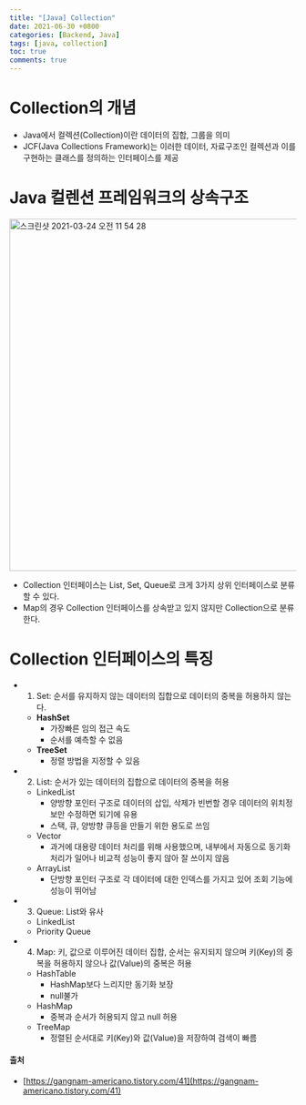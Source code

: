 ```yaml
---
title: "[Java] Collection"
date: 2021-06-30 +0800
categories: [Backend, Java]
tags: [java, collection]
toc: true
comments: true
---
```


# Collection의 개념
- Java에서 컬렉션(Collection)이란 데이터의 집합, 그룹을 의미
- JCF(Java Collections Framework)는 이러한 데이터, 자료구조인 컬렉션과 이를 구현하는 클래스를 정의하는 인터페이스를 제공

# Java 컬렌션 프레임워크의 상속구조
<img width="619" alt="스크린샷 2021-03-24 오전 11 54 28" src="https://user-images.githubusercontent.com/44339530/112247463-b0da9f00-8c97-11eb-814b-b8d8e462674f.png"><br>

- Collection 인터페이스는 List, Set, Queue로 크게 3가지 상위 인터페이스로 분류할 수 있다.
- Map의 경우 Collection 인터페이스를 상속받고 있지 않지만 Collection으로 분류한다.

# Collection 인터페이스의 특징
- 1) Set: 순서를 유지하지 않는 데이터의 집합으로 데이터의 중복을 허용하지 않는다.
    - <b>HashSet</b>
        - 가장빠른 임의 접근 속도
        - 순서를 예측할 수 없음
    - <b>TreeSet</b>
        - 정렬 방법을 지정할 수 있음

- 2) List: 순서가 있는 데이터의 집합으로 데이터의 중복을 허용
    - LinkedList
        - 양방향 포인터 구조로 데이터의 삽입, 삭제가 빈번할 경우 데이터의 위치정보만 수정하면 되기에 유용
        - 스택, 큐, 양방향 큐등을 만들기 위한 용도로 쓰임
    - Vector
        - 과거에 대용량 데이터 처리를 위해 사용했으며, 내부에서 자동으로 동기화 처리가 일어나 비교적 성능이 좋지 않아 잘 쓰이지 않음
    - ArrayList
        - 단방향 포인터 구조로 각 데이터에 대한 인덱스를 가지고 있어 조회 기능에 성능이 뛰어남

- 3) Queue: List와 유사
    - LinkedList
    - Priority Queue

- 4) Map: 키, 값으로 이루어진 데이터 집합, 순서는 유지되지 않으며 키(Key)의 중복을 허용하지 않으나 값(Value)의 중복은 허용
    - HashTable
        - HashMap보다 느리지만 동기화 보장
        - null불가
    - HashMap
        - 중복과 순서가 허용되지 않고 null 허용
    - TreeMap
        - 정렬된 순서대로 키(Key)와 값(Value)을 저장하여 검색이 빠름

#### 출처
- [https://gangnam-americano.tistory.com/41](https://gangnam-americano.tistory.com/41)